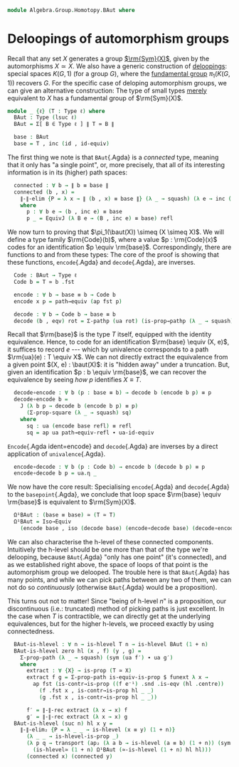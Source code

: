 <!--
```agda
open import 1Lab.Prelude

open import Algebra.Group

open import Data.Set.Truncation
```
-->

```agda
module Algebra.Group.Homotopy.BAut where
```

# Deloopings of automorphism groups

Recall that any set $X$ generates a group [$\rm{Sym}(X)$][symg], given
by the automorphisms $X \simeq X$. We also have a generic construction
of [deloopings]: special spaces $K(G,1)$ (for a group $G$), where the
[fundamental group] $\pi_1(K(G,1))$ recovers $G$. For the specific case
of deloping automorphism groups, we can give an alternative
construction: The type of small types [merely] equivalent to $X$ has a
fundamental group of $\rm{Sym}(X)$.

[symg]: Algebra.Group.html#symmetric-groups
[deloopings]: Algebra.Group.Homotopy.html#deloopings
[fundamental group]: Algebra.Group.Homotopy.html#homotopy-groups
[merely]: 1Lab.HIT.Truncation.html

```agda
module _ {ℓ} (T : Type ℓ) where
  BAut : Type (lsuc ℓ)
  BAut = Σ[ B ∈ Type ℓ ] ∥ T ≃ B ∥

  base : BAut
  base = T , inc (id , id-equiv)
```

The first thing we note is that `BAut`{.Agda} is a _connected_ type,
meaning that it only has "a single point", or, more precisely, that all
of its interesting information is in its (higher) path spaces:

```agda
  connected : ∀ b → ∥ b ≡ base ∥
  connected (b , x) =
    ∥-∥-elim {P = λ x → ∥ (b , x) ≡ base ∥} (λ _ → squash) (λ e → inc (p _ _)) x
    where
      p : ∀ b e → (b , inc e) ≡ base
      p _ = EquivJ (λ B e → (B , inc e) ≡ base) refl
```

We now turn to proving that $\pi_1(\baut(X)) \simeq (X \simeq X)$. We
will define a type family $\rm{Code}(b)$, where a value $p : \rm{Code}(x)$
codes for an identification $p \equiv \rm{base}$. Correspondingly, there
are functions to and from these types: The core of the proof is showing
that these functions, `encode`{.Agda} and `decode`{.Agda}, are inverses.

```agda
  Code : BAut → Type ℓ
  Code b = T ≃ b .fst

  encode : ∀ b → base ≡ b → Code b
  encode x p = path→equiv (ap fst p)

  decode : ∀ b → Code b → base ≡ b
  decode (b , eqv) rot = Σ-pathp (ua rot) (is-prop→pathp (λ _ → squash) _ _)
```

Recall that $\rm{base}$ is the type $T$ itself, equipped with the
identity equivalence. Hence, to code for an identification $\rm{base}
\equiv (X, e)$, it suffices to record $e$ --- which by univalence
corresponds to a path $\rm{ua}(e) : T \equiv X$.  We can not directly
extract the equivalence from a given point $(X, e) : \baut(X)$: it is
"hidden away" under a truncation. But, given an identification $p : b
\equiv \rm{base}$, we can recover the equivalence by seeing _how_ $p$
identifies $X \equiv T$.

```agda
  decode∘encode : ∀ b (p : base ≡ b) → decode b (encode b p) ≡ p
  decode∘encode b =
    J (λ b p → decode b (encode b p) ≡ p)
      (Σ-prop-square (λ _ → squash) sq)
    where
      sq : ua (encode base refl) ≡ refl
      sq = ap ua path→equiv-refl ∙ ua-id-equiv
```

`Encode`{.Agda ident=encode} and `decode`{.Agda} are inverses by a
direct application of `univalence`{.Agda}.

```agda
  encode∘decode : ∀ b (p : Code b) → encode b (decode b p) ≡ p
  encode∘decode b p = ua.η _
```

We now have the core result: Specialising `encode`{.Agda} and
`decode`{.Agda} to the `basepoint`{.Agda}, we conclude that loop space
$\rm{base} \equiv \rm{base}$ is equivalent to $\rm{Sym}(X)$.

```agda
  Ω¹BAut : (base ≡ base) ≃ (T ≃ T)
  Ω¹BAut = Iso→Equiv
    (encode base , iso (decode base) (encode∘decode base) (decode∘encode base))
```

We can also characterise the h-level of these connected components.
Intuitively the h-level should be one more than that of the type we're
delooping, because `BAut`{.Agda} "only has one point" (it's connected),
and as we established right above, the space of loops of that point is
the automorphism group we delooped. The trouble here is that
`BAut`{.Agda} has many points, and while we can pick paths between any
two of them, we can not do so _continuously_ (otherwise `BAut`{.Agda}
would be a proposition).

This turns out not to matter! Since "being of h-level $n$" is a
proposition, our discontinuous (i.e.: truncated) method of picking paths
is just excellent. In the case when $T$ is contractible, we can directly
get at the underlying equivalences, but for the higher h-levels, we
proceed exactly by using connectedness.

```agda
  BAut-is-hlevel : ∀ n → is-hlevel T n → is-hlevel BAut (1 + n)
  BAut-is-hlevel zero hl (x , f) (y , g) =
    Σ-prop-path (λ _ → squash) (sym (ua f′) ∙ ua g′)
    where
      extract : ∀ {X} → is-prop (T ≃ X)
      extract f g = Σ-prop-path is-equiv-is-prop $ funext λ x →
        ap fst (is-contr→is-prop ((f e⁻¹) .snd .is-eqv (hl .centre))
          (f .fst x , is-contr→is-prop hl _ _)
          (g .fst x , is-contr→is-prop hl _ _))

      f′ = ∥-∥-rec extract (λ x → x) f
      g′ = ∥-∥-rec extract (λ x → x) g
  BAut-is-hlevel (suc n) hl x y =
    ∥-∥-elim₂ {P = λ _ _ → is-hlevel (x ≡ y) (1 + n)}
      (λ _ _ → is-hlevel-is-prop _)
      (λ p q → transport (ap₂ (λ a b → is-hlevel (a ≡ b) (1 + n)) (sym p) (sym q))
        (is-hlevel≃ (1 + n) Ω¹BAut (≃-is-hlevel (1 + n) hl hl)))
      (connected x) (connected y)
```
